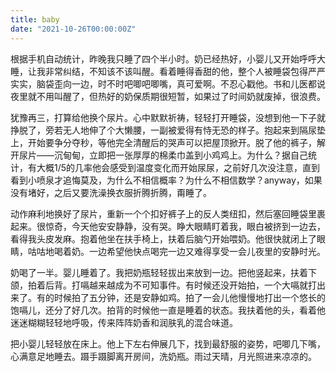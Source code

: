```yaml
---
title: baby
date: "2021-10-26T00:00:00Z"
---
```


根据手机自动统计，昨晚我只睡了四个半小时。奶已经热好，小婴儿又开始呼呼大睡，让我非常纠结，不知该不该叫醒。看着睡得香甜的他，整个人被睡袋包得严严实实，脑袋歪向一边，时不时吧唧吧唧嘴，真可爱啊。不忍心戳他。书和儿医都说夜里就不用叫醒了，但热好的奶保质期很短暂，如果过了时间奶就废掉，很浪费。

犹豫再三，打算给他换个尿片。心中默默祈祷，轻轻打开睡袋，没想到他一下子就挣脱了，旁若无人地伸了个大懒腰，一副被爱得有恃无恐的样子。抱起来到隔尿垫上，开始要争分夺秒，等他完全清醒后的哭声可以把屋顶掀开。脱了他的裤子，解开尿片——沉甸甸，立即把一张厚厚的棉柔巾盖到小鸡鸡上。为什么？据自己统计，有大概1/5的几率他会感受到温度变化而开始尿尿，之前好几次没注意，直到看到小喷泉才追悔莫及，为什么不相信概率？为什么不相信数学？anyway，如果没有堵好，之后又要洗澡换衣服折腾折腾，甭睡了。

动作麻利地换好了尿片，重新一个个扣好裤子上的反人类纽扣，然后塞回睡袋里裹起来。很惊奇，今天他安安静静，没有哭。睁大眼睛盯着我，眼白被挤到一边去，看得我头皮发麻。抱着他坐在扶手椅上，扶着后脑勺开始喂奶。他很快就闭上了眼睛，咕咕地喝着奶。一边希望他快点喝完一边又难得享受一会儿夜里的安静时光。

奶喝了一半。婴儿睡着了。我把奶瓶轻轻拔出来放到一边。把他竖起来，扶着下颌，拍着后背。打嗝越来越成为不可知事件。有时候还没开始拍，一个大嗝就打出来了。有的时候拍了五分钟，还是安静如鸡。拍了一会儿他慢慢地打出一个悠长的饱嗝儿，还分了好几次。拍背的时候他一直是睡着的状态。我扶着他的头，看着他迷迷糊糊轻轻地呼吸，传来阵阵奶香和润肤乳的混合味道。

<!-- 继续喂奶。打开和她的聊天记录。保持这个窗口打开的状态，会让我产生一种我正在和她聊天的错觉。过去的数个日日夜夜里，一直在与一个单纯的欲望作斗争——联系她。我不能。属于我的情节已经结束了。每当想到她就心痛，然而那是我想要忍受的痛。刷了会儿朋友圈，看每一个人的生活。为什么他们都看起来那么轻松？有点想睡了，这次不打算醒了，一直睡到尽头。 -->

把小婴儿轻轻放在床上。他上下左右伸展几下，找到最舒服的姿势，吧唧几下嘴，心满意足地睡去。蹑手蹑脚离开房间，洗奶瓶。雨过天晴，月光照进来凉凉的。
